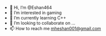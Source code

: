 - 👋 Hi, I’m @Eshan464
- 👀 I’m interested in gaming
- 🌱 I’m currently learning C++
- 💞️ I’m looking to collaborate on ...
- 📫 How to reach me mheshan001@gmail.com

<!---
Eshan464/Eshan464 is a ✨ special ✨ repository because its `README.md` (this file) appears on your GitHub profile.
You can click the Preview link to take a look at your changes.
--->
